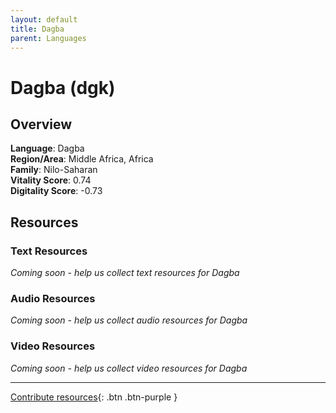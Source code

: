 ```yaml
---
layout: default
title: Dagba
parent: Languages
---
```


# Dagba (dgk)

## Overview

**Language**: Dagba  
**Region/Area**: Middle Africa, Africa  
**Family**: Nilo-Saharan  
**Vitality Score**: 0.74  
**Digitality Score**: -0.73  

## Resources

### Text Resources
*Coming soon - help us collect text resources for Dagba*

### Audio Resources
*Coming soon - help us collect audio resources for Dagba*

### Video Resources
*Coming soon - help us collect video resources for Dagba*

---

[Contribute resources](https://fairtrain.github.io/){: .btn .btn-purple }
